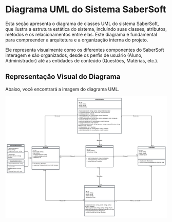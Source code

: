 # Diagrama UML do Sistema SaberSoft

Esta seção apresenta o diagrama de classes UML do sistema SaberSoft, que ilustra a estrutura estática do sistema, incluindo suas classes, atributos, métodos e os relacionamentos entre elas. Este diagrama é fundamental para compreender a arquitetura e a organização interna do projeto.

Ele representa visualmente como os diferentes componentes do SaberSoft interagem e são organizados, desde os perfis de usuário (Aluno, Administrador) até as entidades de conteúdo (Questões, Matérias, etc.).



## Representação Visual do Diagrama

Abaixo, você encontrará a imagem do diagrama UML.

![Diagrama UML do SaberSoft](/assets/diagramaUmlTPPE.png)
